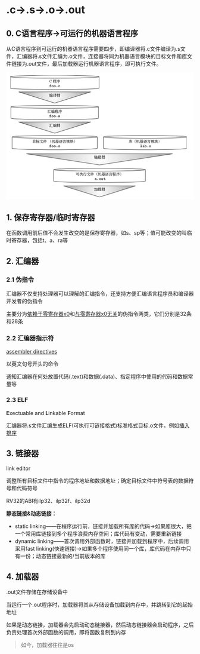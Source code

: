 # .c->.s->.o->.out

## 0. C语言程序->可运行的机器语言程序

从C语言程序到可运行的机器语言程序需要四步，即编译器将.c文件编译为.s文件，汇编器将.s文件汇编为.o文件，连接器将同为机器语言模块的目标文件和库文件链接为.out文件，最后加载器运行机器语言程序，即可执行文件。

![1726380439755](image/03_c-s-o-out/c-s-o-out.png)

## 1. 保存寄存器/临时寄存器

在函数调用前后值不会发生改变的是保存寄存器，如s、sp等；值可能改变的叫临时寄存器，包括t、a、ra等

## 2. 汇编器

### 2.1 伪指令

汇编器不仅支持处理器可以理解的汇编指令，还支持方便汇编语言程序员和编译器开发者的伪指令

主要分为[依赖于零寄存器x0](image/03_c-s-o-out/pseudoinstructions-x0yes.png)和[与零寄存器x0无关](image/03_c-s-o-out/pseudoinstructions-x0no.png)的伪指令两类，它们分别是32条和28条

### 2.2 汇编器指示符

[assembler directives](image/03_c-s-o-out/assembler-directives.png)

以英文句号开头的命令

通知汇编器在何处放置代码(.text)和数据(.data)、指定程序中使用的代码和数据常量等

### 2.3 ELF

**E**xectuable and **L**inkable **F**ormat

汇编器将.s文件汇编生成ELF(可执行可链接格式)标准格式目标.o文件，例如[插入排序](image/03_c-s-o-out/insert_sort.png)

## 3. 链接器

link editor

调整所有目标文件中指令的程序地址和数据地址；确定目标文件中符号表的数据符号和代码符号

RV32的ABI有ilp32、ilp32f、ilp32d

**静态链接&动态链接：**

* static linking——在程序运行前，链接并加载所有库的代码->如果库很大，把一个常用库链接到多个程序浪费内存空间；库代码有变动，需要重新链接
* dynamic linking——首次调用外部函数时，链接并加载到程序中，后续调用采用fast linking(快速链接)->如果多个程序使用同一个库，库代码在内存中只有一份；动态链接最新的/当前版本的库

## 4. 加载器

.out文件存储在存储设备中

当运行一个.out程序时，加载器将其从存储设备加载到内存中，并跳转到它的起始地址

如果是动态链接，加载器会先启动动态链接器，然后动态链接器会启动程序，之后负责处理首次外部函数的调用，即将函数复制到内存

> 如今，加载器往往是os
